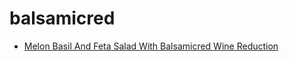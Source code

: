 # balsamicred

 * [Melon Basil And Feta Salad With Balsamicred Wine Reduction](../../index/m/melon-basil-and-feta-salad-with-balsamicred-wine-reduction.json)
